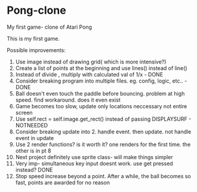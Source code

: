 # Pong-clone
My first game- clone of Atari Pong


This is my first game.

Possible improvements:
 1. Use image instead of drawing grid( which is more intensive?)
 2. Create a list of points at the beginning and use lines() instead of line()
 3. Instead of divide , multiply with calculated val of 1/x - DONE
 4. Consider breaking program into multiple files. eg. config, logic, etc.. - DONE
 5. Ball doesn't even touch the paddle before bouncing. problem at high speed. find workaround. does it even exist
 6. Game becomes too slow, update only locations neccessary not entire screen
 7. Use self.rect = self.image.get_rect() instead of passing DISPLAYSURF - NOTNEEDED
 8. Consider breaking update into 2. handle event. then update. not handle event in update
 9. Use 2 render functions? is it worth it? one renders for the first time. the other is in pt 8
 10. Next project definitely use sprite class- will  make things simpler
 11. Very imp- simultaneous key input doesnt work. use get pressed instead? DONE
 12. Stop speed increase beyond a point. After a while, the ball becomes so fast, points are awarded for no reason
    
